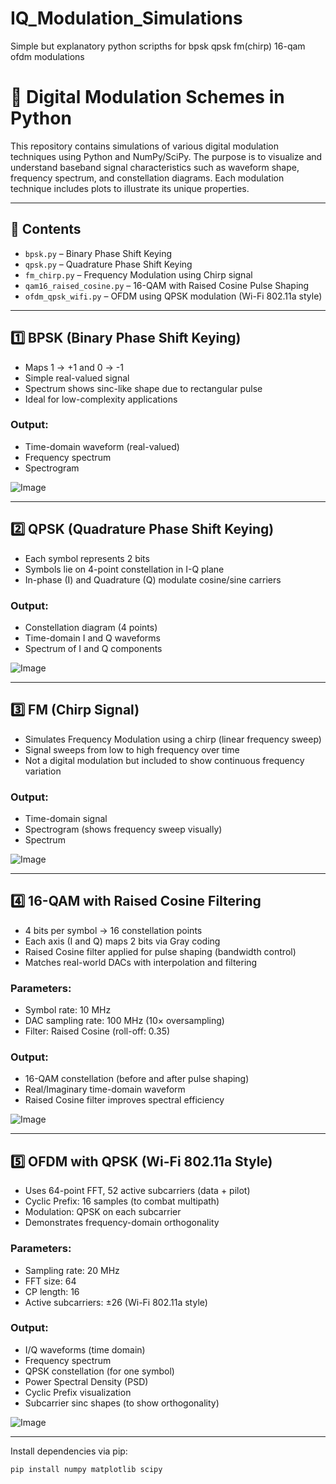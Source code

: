 # IQ_Modulation_Simulations
Simple but explanatory python scripths for bpsk qpsk fm(chirp) 16-qam ofdm modulations

# 📡 Digital Modulation Schemes in Python

This repository contains simulations of various digital modulation techniques using Python and NumPy/SciPy. The purpose is to visualize and understand baseband signal characteristics such as waveform shape, frequency spectrum, and constellation diagrams. Each modulation technique includes plots to illustrate its unique properties.

---

## 📁 Contents

- `bpsk.py` – Binary Phase Shift Keying
- `qpsk.py` – Quadrature Phase Shift Keying
- `fm_chirp.py` – Frequency Modulation using Chirp signal
- `qam16_raised_cosine.py` – 16-QAM with Raised Cosine Pulse Shaping
- `ofdm_qpsk_wifi.py` – OFDM using QPSK modulation (Wi-Fi 802.11a style)

---

## 1️⃣ BPSK (Binary Phase Shift Keying)

- Maps 1 → +1 and 0 → -1
- Simple real-valued signal
- Spectrum shows sinc-like shape due to rectangular pulse
- Ideal for low-complexity applications

### Output:
- Time-domain waveform (real-valued)
- Frequency spectrum
- Spectrogram

![Image](https://github.com/user-attachments/assets/cdf530b6-d363-4f47-a86d-abc1ee93bc2b)

---

## 2️⃣ QPSK (Quadrature Phase Shift Keying)

- Each symbol represents 2 bits
- Symbols lie on 4-point constellation in I-Q plane
- In-phase (I) and Quadrature (Q) modulate cosine/sine carriers

### Output:
- Constellation diagram (4 points)
- Time-domain I and Q waveforms
- Spectrum of I and Q components

![Image](https://github.com/user-attachments/assets/cca19359-4097-4a29-863e-35546d6e53a0)

---

## 3️⃣ FM (Chirp Signal)

- Simulates Frequency Modulation using a chirp (linear frequency sweep)
- Signal sweeps from low to high frequency over time
- Not a digital modulation but included to show continuous frequency variation

### Output:
- Time-domain signal
- Spectrogram (shows frequency sweep visually)
- Spectrum

![Image](https://github.com/user-attachments/assets/5704da78-f55b-4541-bccd-9fd2061067da)

---

## 4️⃣ 16-QAM with Raised Cosine Filtering

- 4 bits per symbol → 16 constellation points
- Each axis (I and Q) maps 2 bits via Gray coding
- Raised Cosine filter applied for pulse shaping (bandwidth control)
- Matches real-world DACs with interpolation and filtering

### Parameters:
- Symbol rate: 10 MHz
- DAC sampling rate: 100 MHz (10× oversampling)
- Filter: Raised Cosine (roll-off: 0.35)

### Output:
- 16-QAM constellation (before and after pulse shaping)
- Real/Imaginary time-domain waveform
- Raised Cosine filter improves spectral efficiency

![Image](https://github.com/user-attachments/assets/381df506-9bcf-4f83-96f2-c37f08e2eaf2)

---

## 5️⃣ OFDM with QPSK (Wi-Fi 802.11a Style)

- Uses 64-point FFT, 52 active subcarriers (data + pilot)
- Cyclic Prefix: 16 samples (to combat multipath)
- Modulation: QPSK on each subcarrier
- Demonstrates frequency-domain orthogonality

### Parameters:
- Sampling rate: 20 MHz
- FFT size: 64
- CP length: 16
- Active subcarriers: ±26 (Wi-Fi 802.11a style)

### Output:
- I/Q waveforms (time domain)
- Frequency spectrum
- QPSK constellation (for one symbol)
- Power Spectral Density (PSD)
- Cyclic Prefix visualization
- Subcarrier sinc shapes (to show orthogonality)

![Image](https://github.com/user-attachments/assets/adb04c2a-47eb-41a9-96c7-236d2cef0b38)

---

Install dependencies via pip:

```bash
pip install numpy matplotlib scipy

